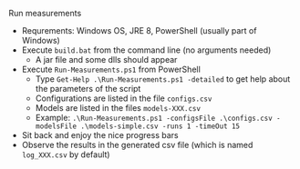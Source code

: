 Run measurements
* Requrements: Windows OS, JRE 8, PowerShell (usually part of Windows)
* Execute `build.bat` from the command line (no arguments needed)
  * A jar file and some dlls should appear
* Execute `Run-Measurements.ps1` from PowerShell
  * Type `Get-Help .\Run-Measurements.ps1 -detailed` to get help about the parameters of the script
  * Configurations are listed in the file `configs.csv`
  * Models are listed in the files `models-XXX.csv` 
  * Example: `.\Run-Measurements.ps1 -configsFile .\configs.csv -modelsFile .\models-simple.csv -runs 1 -timeOut 15`
* Sit back and enjoy the nice progress bars
* Observe the results in the generated csv file (which is named `log_XXX.csv` by default)